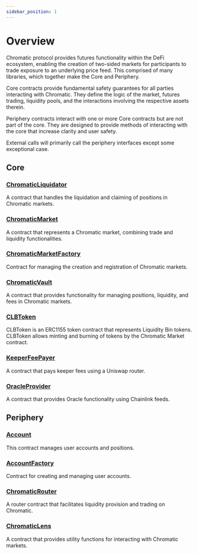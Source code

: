 ```yaml
---
sidebar_position: 1
---
```


# Overview

Chromatic protocol provides futures functionality within the DeFi ecosystem, enabling the creation of two-sided markets for participants to trade exposure to an underlying price feed.
This comprised of many libraries, which together make the Core and Periphery.

Core contracts provide fundamental safety guarantees for all parties interacting with Chromatic. They define the logic of the market, futures trading, liquidity pools, and the interactions involving the respective assets therein.

Periphery contracts interact with one or more Core contracts but are not part of the core. They are designed to provide methods of interacting with the core that increase clarity and user safety.

External calls will primarily call the periphery interfaces except some exceptional case.

## Core

### [ChromaticLiquidator](./core/ChromaticLiquidator.md)

A contract that handles the liquidation and claiming of positions in Chromatic markets.
     
### [ChromaticMarket](./core/ChromaticMarket.md)

A contract that represents a Chromatic market, combining trade and liquidity functionalities.

### [ChromaticMarketFactory](./core/ChromaticMarketFactory.md)

Contract for managing the creation and registration of Chromatic markets.

### [ChromaticVault](./core/ChromaticVault.md)

A contract that provides functionality for managing positions, liquidity, and fees in Chromatic markets.

### [CLBToken](./core/CLBToken.md)

CLBToken is an ERC1155 token contract that represents Liquidity Bin tokens. CLBToken allows minting and burning of tokens by the Chromatic Market contract.

### [KeeperFeePayer](./core/KeeperFeePayer.md)

A contract that pays keeper fees using a Uniswap router.

### [OracleProvider](./core/OracleProvider.md)

A contract that provides Oracle functionality using Chainlink feeds.


## Periphery

### [Account](./periphery/Account.md)

This contract manages user accounts and positions.

### [AccountFactory](./periphery/AccountFactory.md)

Contract for creating and managing user accounts.

### [ChromaticRouter](./periphery/ChromaticRouter.md)

A router contract that facilitates liquidity provision and trading on Chromatic.

### [ChromaticLens](./periphery/ChromaticLens.md)

A contract that provides utility functions for interacting with Chromatic markets.
